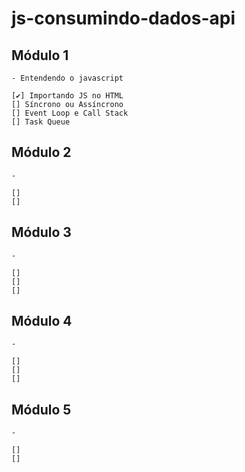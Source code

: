 # js-consumindo-dados-api

##

## Módulo 1

    - Entendendo o javascript

    [✔️] Importando JS no HTML
    [] Síncrono ou Assíncrono
    [] Event Loop e Call Stack
    [] Task Queue

## Módulo 2

    -

    []
    []

## Módulo 3

    -

    []
    []
    []

## Módulo 4

    -

    []
    []
    []

## Módulo 5

    -

    []
    []
